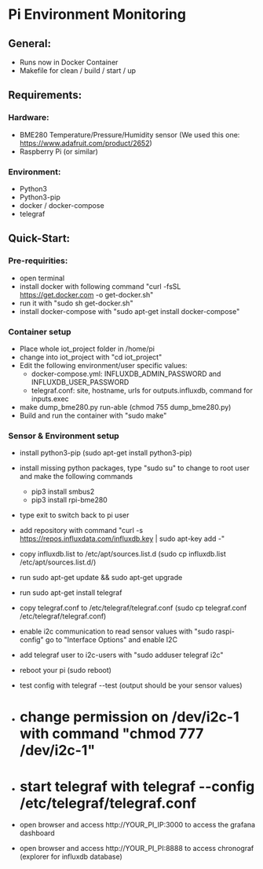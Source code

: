 # Pi Environment Monitoring

## General:
- Runs now in Docker Container
- Makefile for clean / build / start / up

## Requirements:
### Hardware: 
- BME280 Temperature/Pressure/Humidity sensor (We used this one: https://www.adafruit.com/product/2652)
- Raspberry Pi (or similar)
### Environment:
- Python3
- Python3-pip
- docker / docker-compose
- telegraf

## Quick-Start:
### Pre-requirities:
- open terminal
- install docker with following command "curl -fsSL https://get.docker.com -o get-docker.sh"
- run it with "sudo sh get-docker.sh"
- install docker-compose with "sudo apt-get install docker-compose"

### Container setup
- Place whole iot_project folder in /home/pi
- change into iot_project with "cd iot_project"
- Edit the following environment/user specific values:
    - docker-compose.yml: INFLUXDB_ADMIN_PASSWORD and INFLUXDB_USER_PASSWORD
    - telegraf.conf: site, hostname, urls for outputs.influxdb, command for inputs.exec
- make dump_bme280.py run-able (chmod 755 dump_bme280.py)
- Build and run the container with "sudo make"

### Sensor & Environment setup
- install python3-pip (sudo apt-get install python3-pip)
- install missing python packages, type "sudo su" to change to root user and make the following commands
    - pip3 install smbus2
    - pip3 install rpi-bme280
- type exit to switch back to pi user
- add repository with command "curl -s https://repos.influxdata.com/influxdb.key | sudo apt-key add -"
- copy influxdb.list to /etc/apt/sources.list.d (sudo cp influxdb.list /etc/apt/sources.list.d/)
- run sudo apt-get update && sudo apt-get upgrade
- run sudo apt-get install telegraf
- copy telegraf.conf to /etc/telegraf/telegraf.conf (sudo cp telegraf.conf /etc/telegraf/telegraf.conf)
- enable i2c communication to read sensor values with "sudo raspi-config" go to "Interface Options" and enable I2C
- add telegraf user to i2c-users with "sudo adduser telegraf i2c"
- reboot your pi (sudo reboot)
- test config with telegraf --test (output should be your sensor values)
- # change permission on /dev/i2c-1 with command "chmod 777 /dev/i2c-1"
- # start telegraf with telegraf --config /etc/telegraf/telegraf.conf


- open browser and access http://YOUR_PI_IP:3000 to access the grafana dashboard
- open browser and access http://YOUR_PI_PI:8888 to access chronograf (explorer for influxdb database)


